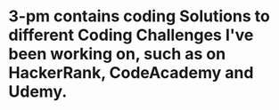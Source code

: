 # 3-pm contains coding Solutions to different Coding Challenges I've been working on, such as on HackerRank, CodeAcademy and Udemy.
